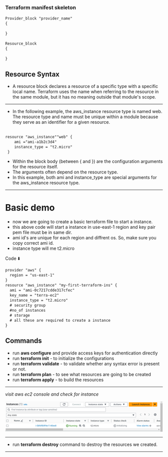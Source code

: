 ### Terraform manifest skeleton

    Provider_block "provider_name"
    {

    }

    Resource_block
    {

    }


## Resource Syntax
- A resource block declares a resource of a specific type with a specific local name. Terraform uses the name when referring to the resource in the same module, but it has no meaning outside that module's scope.
-----------------
- In the following example, the aws_instance resource type is named web. The resource type and name must be unique within a module because they serve as an identifier for a given resource.

```

resource "aws_instance""web" {
    ami ="ami-a1b2c3d4"
    instance_type = "t2.micro"
 }

```

- Within the block body (between { and }) are the configuration arguments for the resource itself. 
- The arguments often depend on the resource type. 
- In this example, both ami and instance_type are special arguments for the aws_instance resource type.



---------------------------------------------------
# **Basic demo**
- now we are going to create a basic terraform file to start a instance.
- this above code will start a instance in use-east-1 region and  key pair pem file must be in same dir.
- ami id's are unique for each region and diffrent os. So, make sure you copy correct ami id.
- instance type will me t2.micro 

Code ⬇️

```
provider "aws" {
  region = "us-east-1"
}
resource "aws_instance" "my-first-terraform-ins" {
  ami = "ami-0c7217cdde317cfec"
  key_name = "terra-ec2"
  instance_type = "t2.micro"
  # security group
  #no_of instances
  # storage 
  # all these are required to create a instance 
}
```

## Commands
- run **aws configure** and provide access keys for authentication directly
- run **terraform init**  - to initialize the configurations 
- run **terraform validate** - to validate whether any syntax error is present or not.
- run **terraform plan** - to see what resources are going to be created 
- run **terraform apply** - to build the resources 

---------------------
*visit aws ec2 console and check for instance*

![alt text](firstresource.png)

-------------------
- run **terraform destroy** command to destroy the resources we created.

-------------------


